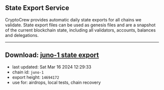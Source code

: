 ## State Export Service
CryptoCrew provides automatic daily state exports for all chains we validate. State export files can be used as genesis files and are a snapshot of the current blockchain state, including all validators, accounts, balances and delegations.

---
**Download: [juno-1 state export](https://dl-eu2.ccvalidators.com/SERVICE/juno/juno-1_export_14694172.json)**
---

- last updated: Sat Mar 16 2024 12:29:33
- chain id: `juno-1`
- export height: `14694172`
- use for: airdrops, local tests, chain recovery
